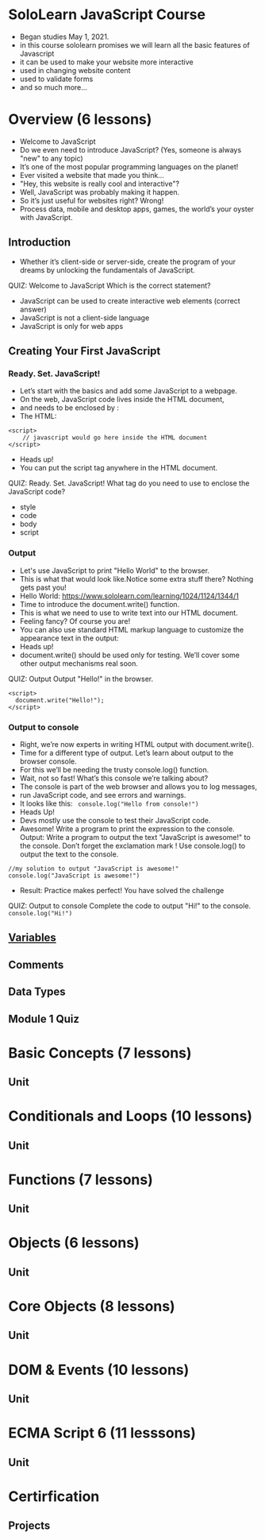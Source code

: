 # SoloLearn JavaScript Course
* Began studies May 1, 2021. 
* in this course sololearn promises we will learn all the basic features of Javascript
* it can be used to make your website more interactive
* used in changing website content
* used to validate forms
* and so much more...

# Overview (6 lessons)
* Welcome to JavaScript
* Do we even need to introduce JavaScript? (Yes, someone is always "new" to any topic)
* It’s one of the most popular programming languages on the planet!
* Ever visited a website that made you think…
* "Hey, this website is really cool and interactive"? 
* Well, JavaScript was probably making it happen.
* So it’s just useful for websites right? Wrong! 
* Process data, mobile and desktop apps, games, the world’s your oyster with JavaScript. 


## Introduction 
* Whether it’s client-side or server-side, create the program of your dreams by unlocking the fundamentals of JavaScript.

QUIZ: 
Welcome to JavaScript
Which is the correct statement?
- JavaScript can be used to create interactive web elements (correct answer) 
- JavaScript is not a client-side language
- JavaScript is only for web apps


## Creating Your First JavaScript 
### Ready. Set. JavaScript!
* Let’s start with the basics and add some JavaScript to a webpage.
* On the web, JavaScript code lives inside the HTML document, 
* and needs to be enclosed by <script> and </script>:
* The HTML:
```
<script>
    // javascript would go here inside the HTML document 
</script>
```
* Heads up!
* You can put the script tag anywhere in the HTML document.

QUIZ: Ready. Set. JavaScript!
What tag do you need to use to enclose the JavaScript code?
- style
- code
- body
- script 

### Output 
* Let's use JavaScript to print "Hello World" to the browser. 
* This is what that would look like.Notice some extra stuff there? Nothing gets past you!
* Hello World: https://www.sololearn.com/learning/1024/1124/1344/1 
* Time to introduce the document.write() function. 
* This is what we need to use to write text into our HTML document.
* Feeling fancy? Of course you are!
*  You can also use standard HTML markup language to customize the appearance text in the output: 
*  Heads up!
*  document.write() should be used only for testing. We’ll cover some other output mechanisms real soon.

QUIZ: Output
Output "Hello!" in the browser.
```
<script>
  document.write("Hello!"); 
</script>
```

### Output to console
* Right, we’re now experts in writing HTML output with document.write().
* Time for a different type of output. Let’s learn about output to the browser console.
* For this we’ll be needing the trusty console.log() function.
* Wait, not so fast! What’s this console we’re talking about?
* The console is part of the web browser and allows you to log messages, 
* run JavaScript code, and see errors and warnings.
* It looks like this:
``` console.log("Hello from console!")```
* Heads Up!
* Devs mostly use the console to test their JavaScript code. 
* Awesome! Write a program to print the expression to the console.
  Output: 
  Write a program to output the text "JavaScript is awesome!" to the console.
  Don’t forget the exclamation mark !
  Use console.log() to output the text to the console.

```
//my solution to output "JavaScript is awesome!"
console.log("JavaScript is awesome!")
```
* Result: Practice makes perfect! You have solved the challenge

QUIZ: Output to console
Complete the code to output "Hi!" to the console.
``` console.log("Hi!")```

## [Variables](https://www.sololearn.com/learning/1024/1128/1362/1)

## Comments 
## Data Types 
## Module 1 Quiz

# Basic Concepts (7 lessons)
## Unit

# Conditionals and Loops (10 lessons)
## Unit

# Functions (7 lessons)
## Unit

# Objects (6 lessons)
## Unit

# Core Objects (8 lessons) 
## Unit

# DOM & Events (10 lessons)
## Unit

# ECMA Script 6 (11 lesssons)
## Unit


# Certirfication

## Projects 

